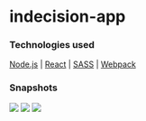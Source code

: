 # indecision-app

### Technologies used
[Node.js](https://nodejs.org/en/) |
[React](https://facebook.github.io/react/) |
[SASS](http://sass-lang.com/) |
[Webpack](https://webpack.js.org/) 

### Snapshots
![](https://i.imgur.com/XdI3kyi.png?2)
![](https://i.imgur.com/9CWNb6n.png?3)
![](https://i.imgur.com/NdCKdBm.png?2)

